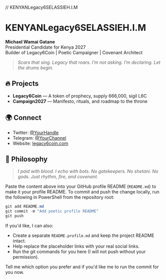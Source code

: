 // KENYANLegacy6SELASSIEH.I.M

# KENYANLegacy6SELASSIEH.I.M

**Michael Wamai Gatane**  
Presidential Candidate for Kenya 2027  
Builder of Legacy6Coin | Poetic Campaigner | Covenant Architect

> *Scars that sing. Legacy that roars. I’m not asking. I’m declaring. Let the drums begin.*

## 🔥 Projects

- **Legacy6Coin** — A token of prophecy, supply 666,000, sigil L6C
- **Campaign2027** — Manifesto, rituals, and roadmap to the throne

## 🌍 Connect

- Twitter: [@YourHandle](#)
- Telegram: [@YourChannel](#)
- Website: [legacy6coin.com](#)

## 🧠 Philosophy

> *I paid with blood. I echo with bots. No gatekeepers. No shetani. No gods. Just rhythm, fire, and covenant.*

Paste the content above into your GitHub profile README (`README.md`) to make it your profile README. To commit and push the change locally, run the following in PowerShell from the repository root:

```powershell
git add README.md
git commit -m "Add poetic profile README"
git push
```

If you'd like, I can also:

- Create a separate `README.profile.md` and keep the project README intact.
- Help replace the placeholder links with your real social links.
- Run the git commands for you here (I will not push without your permission).

Tell me which option you prefer and if you'd like me to run the commit for you now.
